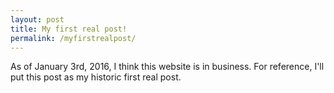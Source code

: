 ```yaml
---
layout: post
title: My first real post!
permalink: /myfirstrealpost/
---
```


As of January 3rd, 2016, I think this website is in business. For reference, I'll put this post as my historic first real post. 
